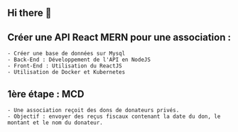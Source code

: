 ## Hi there 👋

## Créer une API React MERN pour une association :
	
	- Créer une base de données sur Mysql
	- Back-End : Développement de l'API en NodeJS 
	- Front-End : Utilisation du ReactJS
	- Utilisation de Docker et Kubernetes

## 1ère étape : MCD

	- Une association reçoit des dons de donateurs privés.
	- Objectif : envoyer des reçus fiscaux contenant la date du don, le montant et le nom du donateur.